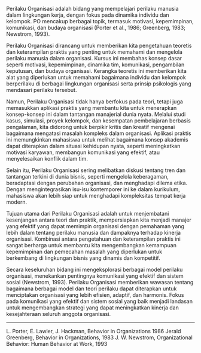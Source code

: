 Perilaku Organisasi adalah bidang yang mempelajari perilaku manusia dalam lingkungan kerja, dengan fokus pada dinamika individu dan kelompok. PO mencakup berbagai topik, termasuk motivasi, kepemimpinan, komunikasi, dan budaya organisasi (Porter et al., 1986; Greenberg, 1983; Newstrom, 1993).

Perilaku Organisasi dirancang untuk memberikan kita pengetahuan teoretis dan keterampilan praktis yang penting untuk memahami dan mengelola perilaku manusia dalam organisasi. Kursus ini membahas konsep dasar seperti motivasi, kepemimpinan, dinamika tim, komunikasi, pengambilan keputusan, dan budaya organisasi. Kerangka teoretis ini memberikan kita alat yang diperlukan untuk memahami bagaimana individu dan kelompok berperilaku di berbagai lingkungan organisasi serta prinsip psikologis yang mendasari perilaku tersebut.

Namun, Perilaku Organisasi tidak hanya berfokus pada teori, tetapi juga memasukkan aplikasi praktis yang membantu kita untuk menerapkan konsep-konsep ini dalam tantangan manajerial dunia nyata. Melalui studi kasus, simulasi, proyek kelompok, dan kesempatan pembelajaran berbasis pengalaman, kita didorong untuk berpikir kritis dan kreatif mengenai bagaimana mengatasi masalah kompleks dalam organisasi. Aplikasi praktis ini memungkinkan mahasiswa untuk melihat bagaimana konsep akademis dapat diterapkan dalam situasi kehidupan nyata, seperti meningkatkan motivasi karyawan, membangun komunikasi yang efektif, atau menyelesaikan konflik dalam tim.

Selain itu, Perilaku Organisasi sering melibatkan diskusi tentang tren dan tantangan terkini di dunia bisnis, seperti mengelola keberagaman, beradaptasi dengan perubahan organisasi, dan menghadapi dilema etika. Dengan mengintegrasikan isu-isu kontemporer ini ke dalam kurikulum, mahasiswa akan lebih siap untuk menghadapi kompleksitas tempat kerja modern.

Tujuan utama dari Perilaku Organisasi adalah untuk menjembatani kesenjangan antara teori dan praktik, mempersiapkan kita menjadi manajer yang efektif yang dapat memimpin organisasi dengan pemahaman yang lebih dalam tentang perilaku manusia dan dampaknya terhadap kinerja organisasi. Kombinasi antara pengetahuan dan keterampilan praktis ini sangat berharga untuk membantu kita mengembangkan kemampuan kepemimpinan dan pemecahan masalah yang diperlukan untuk berkembang di lingkungan bisnis yang dinamis dan kompetitif.

Secara keseluruhan bidang ini mengeksplorasi berbagai model perilaku organisasi, menekankan pentingnya komunikasi yang efektif dan sistem sosial (Newstrom, 1993). Perilaku Organisasi memberikan wawasan tentang bagaimana berbagai model dan teori perilaku dapat diterapkan untuk menciptakan organisasi yang lebih efisien, adaptif, dan harmonis. Fokus pada komunikasi yang efektif dan sistem sosial yang baik menjadi landasan untuk mengembangkan strategi yang dapat meningkatkan kinerja dan kesejahteraan seluruh anggota organisasi.

-----
L. Porter, E. Lawler, J. Hackman, Behavior in Organizations 1986
Jerald Greenberg, Behavior in Organizations, 1983
J. W. Newstrom, Organizational Behavior: Human Behavior at Work, 1993